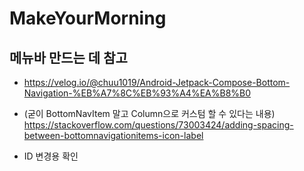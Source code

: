 # MakeYourMorning

## 메뉴바 만드는 데 참고
- https://velog.io/@chuu1019/Android-Jetpack-Compose-Bottom-Navigation-%EB%A7%8C%EB%93%A4%EA%B8%B0
- (굳이 BottomNavItem 말고 Column으로 커스텀 할 수 있다는 내용) https://stackoverflow.com/questions/73003424/adding-spacing-between-bottomnavigationitems-icon-label

- ID 변경용 확인